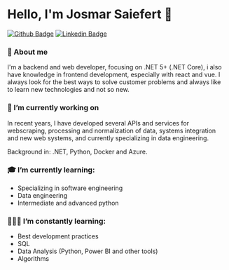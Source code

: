 # Hello, I'm Josmar Saiefert 👋

[![Github Badge](https://img.shields.io/badge/-Github-000?style=flat-square&logo=Github&logoColor=white&link=https://github.com/saiefert)](https://github.com/saiefert)
[![Linkedin Badge](https://img.shields.io/badge/-LinkedIn-blue?style=flat-square&logo=Linkedin&logoColor=white&link=https://www.linkedin.com/in/josmar-saiefert/)](https://www.linkedin.com/in/josmar-saiefert/)

### 💬 About me
I'm a backend and web developer, focusing on .NET 5+ (.NET Core), i also have knowledge in frontend development, especially with react and vue.
I always look for the best ways to solve customer problems and always like to learn new technologies and not so new.

### 🔭 I’m currently working on 
In recent years, I have developed several APIs and services for webscraping, processing and normalization of data, systems integration and new web systems, and currently specializing in data engineering.

Background in: .NET, Python, Docker and Azure.

### 🎓 I’m currently learning:
- Specializing in software engineering
- Data engineering
- Intermediate and advanced python

### 👨🏻‍💻 I’m constantly learning:
- Best development practices
- SQL
- Data Analysis (Python, Power BI and other tools)
- Algorithms
